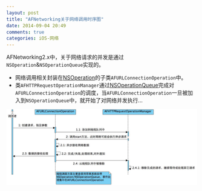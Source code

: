 ```yaml
---
layout: post
title: "AFNetworking关于网络调用时序图"
date: 2014-09-04 20:49
comments: true
categories: iOS-网络
---
```


AFNetworking2.x中，关于网络请求的并发是通过`NSOperation`&`NSOperationQueue`实现的。

 * 网络调用相关封装在[NSOperation](https://developer.apple.com/library/ios/documentation/cocoa/reference/NSOperation_class/Reference/Reference.html#//apple_ref/doc/uid/TP40004591)的子类`AFURLConnectionOperation`中。
 * 类`AFHTTPRequestOperationManager`通过[NSOperationQueue](https://developer.apple.com/library/ios/documentation/cocoa/reference/NSOperationQueue_class/Reference/Reference.html)完成对`AFURLConnectionOperation`的调度，当`AFURLConnectionOperation`一旦被加入到`NSOperationQueue`中，就开始了对网络并发执行... 
 
![image](/images/post/2014-09-04-afnetworking-guan-yu-wang-luo-diao-yong-shi-xu-tu/AFNNetworking_sequence_diagrams.jpg)